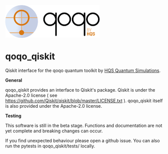 <img src="qoqo_Logo_vertical_color.png" alt="qoqo logo" width="300" />

# qoqo_qiskit


Qiskit interface for the qoqo quantum toolkit by [HQS Quantum Simulations](https://quantumsimulations.de).

__General__

qoqo_qiskit provides an interface to Qiskit's package.
Qiskit is under the Apache-2.0 license ( see https://github.com/Qiskit/qiskit/blob/master/LICENSE.txt ). qoqo_qiskit itself is also provided under the Apache-2.0 license.

__Testing__

This software is still in the beta stage. Functions and documentation are not yet complete and breaking changes can occur.

If you find unexpected behaviour please open a github issue. You can also run the pytests in qoqo_qiskit/tests/ locally.